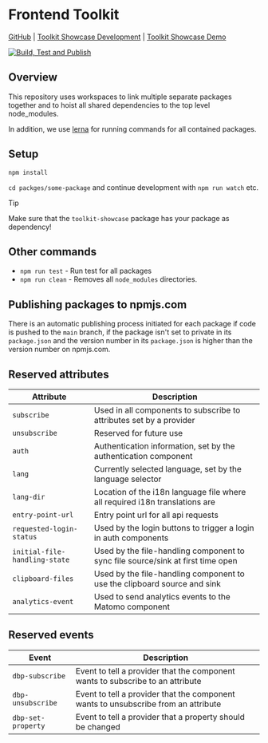 # Frontend Toolkit

[GitHub](https://github.com/digital-blueprint/toolkit) |
[Toolkit Showcase Development](https://dbp-dev.tugraz.at/apps/toolkit-showcase/) |
[Toolkit Showcase Demo](https://dbp-demo.tugraz.at/apps/toolkit-showcase/)

[![Build, Test and Publish](https://github.com/digital-blueprint/toolkit/actions/workflows/build-test-publish.yml/badge.svg)](https://github.com/digital-blueprint/toolkit/actions/workflows/build-test-publish.yml)

## Overview

This repository uses workspaces to link multiple separate packages together and
to hoist all shared dependencies to the top level node_modules.

In addition, we use [lerna](https://lerna.js.org/) for running commands for all contained packages.

## Setup

```
npm install
```

`cd packges/some-package` and continue development with `npm run watch` etc.

> [!TIP]
> Make sure that the `toolkit-showcase` package has your package as dependency!

## Other commands

- `npm run test` - Run test for all packages
- `npm run clean` - Removes all `node_modules` directories.

## Publishing packages to npmjs.com

There is an automatic publishing process initiated for each package if code is pushed
to the `main` branch, if the package isn't set to private in its `package.json` and
the version number in its `package.json` is higher than the version number on npmjs.com.

## Reserved attributes

| Attribute                     | Description                                                                     |
| ----------------------------- | ------------------------------------------------------------------------------- |
| `subscribe`                   | Used in all components to subscribe to attributes set by a provider             |
| `unsubscribe`                 | Reserved for future use                                                         |
| `auth`                        | Authentication information, set by the authentication component                 |
| `lang`                        | Currently selected language, set by the language selector                       |
| `lang-dir`                    | Location of the i18n language file where all required i18n translations are     |
| `entry-point-url`             | Entry point url for all api requests                                            |
| `requested-login-status`      | Used by the login buttons to trigger a login in auth components                 |
| `initial-file-handling-state` | Used by the file-handling component to sync file source/sink at first time open |
| `clipboard-files`             | Used by the file-handling component to use the clipboard source and sink        |
| `analytics-event`             | Used to send analytics events to the Matomo component                           |

## Reserved events

| Event              | Description                                                                        |
| ------------------ | ---------------------------------------------------------------------------------- |
| `dbp-subscribe`    | Event to tell a provider that the component wants to subscribe to an attribute     |
| `dbp-unsubscribe`  | Event to tell a provider that the component wants to unsubscribe from an attribute |
| `dbp-set-property` | Event to tell a provider that a property should be changed                         |
